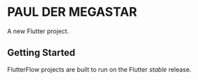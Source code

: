 # PAUL DER MEGASTAR

A new Flutter project.

## Getting Started

FlutterFlow projects are built to run on the Flutter _stable_ release.
